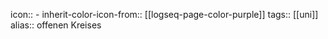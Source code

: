 icon:: -
inherit-color-icon-from:: [[logseq-page-color-purple]]
tags:: [[uni]] 
alias:: offenen Kreises
